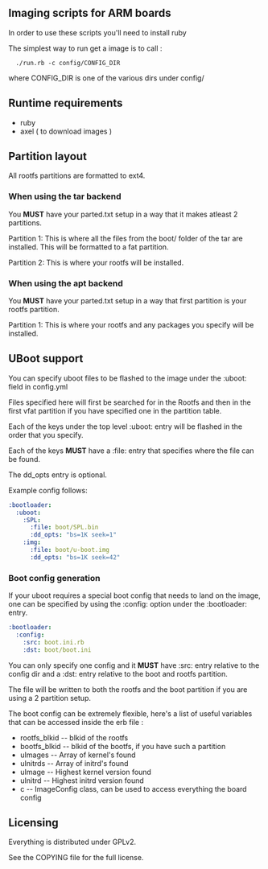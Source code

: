 ## Imaging scripts for ARM boards ##

In order to use these scripts you'll need to install ruby

The simplest way to run get a image is to call :

```
  ./run.rb -c config/CONFIG_DIR
```

where CONFIG_DIR is one of the various dirs under config/

## Runtime requirements ##

* ruby
* axel ( to download images )

## Partition layout ##

All rootfs partitions are formatted to ext4.

### When using the tar backend ###

You **MUST** have your parted.txt setup in a way that it makes atleast 2 partitions.

Partition 1: This is where all the files from the boot/ folder of the tar
             are installed. This will be formatted to a fat partition.

Partition 2: This is where your rootfs will be installed.

### When using the apt backend ###

You **MUST** have your parted.txt setup in a way that first partition is your rootfs
partition.

Partition 1: This is where your rootfs and any packages you specify
             will be installed.

## UBoot support ##

You can specify uboot files to be flashed to the image under the :uboot:
field in config.yml

Files specified here will first be searched for in the Rootfs and then in
the first vfat partition if you have specified one in the partition table.

Each of the keys under the top level :uboot: entry will
be flashed in the order that you specify.

Each of the keys **MUST** have a :file: entry that specifies where the file
can be found.

The dd_opts entry is optional.

Example config follows:

```yml
:bootloader:
  :uboot:
    :SPL:
      :file: boot/SPL.bin
      :dd_opts: "bs=1K seek=1"
    :img:
      :file: boot/u-boot.img
      :dd_opts: "bs=1K seek=42"
```

### Boot config generation ###

If your uboot requires a special boot config that needs to land on the image,
one can be specified by using the :config: option under the :bootloader: entry.

```yml
:bootloader:
  :config:
    :src: boot.ini.rb
    :dst: boot/boot.ini
```
You can only specify one config and it **MUST** have :src: entry relative to the
config dir and a :dst: entry relative to the boot and rootfs partition.

The file will be written to both the rootfs and the boot partition if you are using
a 2 partition setup.

The boot config can be extremely flexible, here's a list of useful variables that
can be accessed inside the erb file :

* rootfs_blkid -- blkid of the rootfs
* bootfs_blkid -- blkid of the bootfs, if you have such a partition
* uImages      -- Array of kernel's found
* uInitrds     -- Array of initrd's found
* uImage       -- Highest kernel version found
* uInitrd      -- Highest initrd version found
* c            -- ImageConfig class, can be used to access everything the board config

## Licensing ##

Everything is distributed under GPLv2.

See the COPYING file for the full license.
